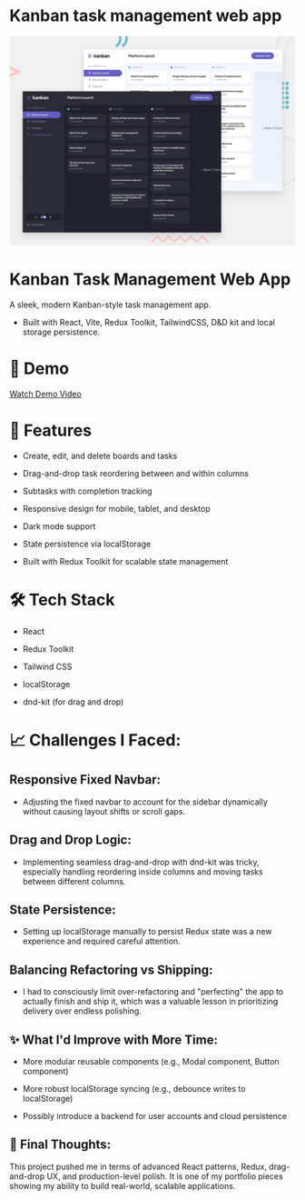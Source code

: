 # Kanban task management web app

![Design preview for the Kanban task management web app coding challenge](./preview.jpg)

# Kanban Task Management Web App
A sleek, modern Kanban-style task management app.

- Built with React, Vite, Redux Toolkit, TailwindCSS, D&D kit and local storage persistence.



# 🎥 Demo

[Watch Demo Video](https://www.youtube.com/watch?v=YOUR_VIDEO_ID)

# 🚀 Features

- Create, edit, and delete boards and tasks

- Drag-and-drop task reordering between and within columns

- Subtasks with completion tracking

- Responsive design for mobile, tablet, and desktop

- Dark mode support

- State persistence via localStorage

- Built with Redux Toolkit for scalable state management

# 🛠️ Tech Stack

- React

- Redux Toolkit

- Tailwind CSS

- localStorage

- dnd-kit (for drag and drop)

# 📈 Challenges I Faced:

## Responsive Fixed Navbar:

- Adjusting the fixed navbar to account for the sidebar dynamically without causing layout shifts or scroll gaps.

## Drag and Drop Logic:

- Implementing seamless drag-and-drop with dnd-kit was tricky, especially handling reordering inside columns and moving tasks between different columns. 

## State Persistence:

- Setting up localStorage manually to persist Redux state was a new experience and required careful attention.

## Balancing Refactoring vs Shipping:

- I had to consciously limit over-refactoring and "perfecting" the app to actually finish and ship it, which was a valuable lesson in prioritizing delivery over endless polishing.

## ✨ What I'd Improve with More Time:

- More modular reusable components (e.g., Modal component, Button component)

- More robust localStorage syncing (e.g., debounce writes to localStorage)

- Possibly introduce a backend for user accounts and cloud persistence

## 🧠 Final Thoughts:

This project pushed me in terms of advanced React patterns, Redux, drag-and-drop UX, and production-level polish.
It is one of my portfolio pieces showing my ability to build real-world, scalable applications.
